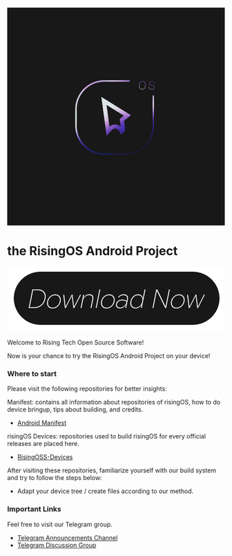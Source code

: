 ![RisingTechOSS](https://github.com/RisingTechOSS/.github/raw/master/profile/risingOS_banner.png)

the RisingOS Android Project
=============================

[![Download RisingOS](https://github.com/RisingTechOSS/.github/raw/master/profile/download.png)](https://www.pling.com/p/1619738/)

Welcome to Rising Tech Open Source Software! 

Now is your chance to try the RisingOS Android Project on your device!

### Where to start

Please visit the following repositories for better insights:

Manifest: contains all information about repositories of risingOS, how to do device bringup, tips about building, and credits.
- [Android Manifest](https://github.com/RisingTechOSS/android)

risingOS Devices: repositories used to build risingOS for every official releases are placed here.
- [RisingOSS-Devices](https://github.com/RisingOSS-devices)

After visiting these repositories, familiarize yourself with our build system and try to follow the steps below:

- Adapt your device tree / create files according to our method.

### Important Links

Feel free to visit our Telegram group.

- [Telegram Announcements Channel](https://t.me/riceDroidNews)
- [Telegram Discussion Group](https://t.me/risingOSG)
